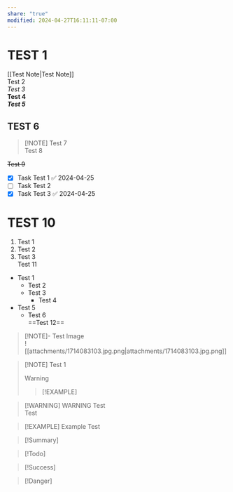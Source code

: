 ```yaml
---
share: "true"
modified: 2024-04-27T16:11:11-07:00
---
```


# TEST 1

[[Test Note|Test Note]]  
Test 2  
*Test 3*  
**Test 4**  
***Test 5***  

## TEST 6

> [!NOTE] Test 7  
> Test 8

~~Test 9~~
- [x] Task Test 1 ✅ 2024-04-25
- [ ] Task Test 2
- [x] Task Test 3 ✅ 2024-04-25

# TEST 10

1. Test 1
2. Test 2
3. Test 3  
Test 11
- Test 1
	- Test 2
	- Test 3
		- Test 4
- Test 5
	- Test 6  
==Test 12==

> [!NOTE]- Test Image  
> ![[attachments/1714083103.jpg.png|attachments/1714083103.jpg.png]]

> [!NOTE] Test 1
> > [!WARNING]
> > > [!EXAMPLE]

> [!WARNING] WARNING Test  
> Test

> [!EXAMPLE] Example Test

> [!Summary]

> [!Todo]

> [!Success]

> [!Danger]

